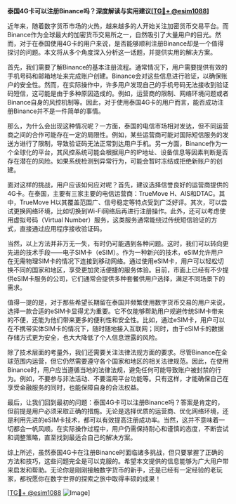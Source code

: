 **泰国4G卡可以注册Binance吗？深度解读与实用建议[[TG💪+ @esim1088](https://t.me/s/esim1088)]**

近年来，随着数字货币市场的火热，越来越多的人开始关注加密货币交易平台。而Binance作为全球最大的加密货币交易所之一，自然吸引了大量用户的目光。然而，对于在泰国使用4G卡的用户来说，是否能够顺利注册Binance却是一个值得探讨的问题。本文将从多个角度深入分析这一话题，并提供实用的解决方案。

首先，我们需要了解Binance的基本注册流程。通常情况下，用户需要提供有效的手机号码和邮箱地址来完成账户创建。Binance会对这些信息进行验证，以确保账户的安全性。然而，在实际操作中，许多用户发现自己的手机号码无法接收到验证码短信，这可能是由于多种原因造成的。例如，运营商的限制、网络环境问题或者Binance自身的风控机制等。因此，对于使用泰国4G卡的用户而言，能否成功注册Binance并不是一件简单的事情。

那么，为什么会出现这种情况呢？一方面，泰国的电信市场相对发达，但不同运营商之间的合作可能存在一定的局限性。例如，某些运营商可能对国际短信服务的发送方进行了限制，导致验证码无法正常到达用户手机。另一方面，Binance作为一个全球化的平台，其风控系统可能会根据用户的IP地址、设备信息等因素判断是否存在潜在的风险。如果系统检测到异常行为，可能会暂时冻结或拒绝新账户的创建。

面对这样的挑战，用户应该如何应对呢？首先，建议选择信誉良好的运营商提供的4G卡。在泰国，主要有三家主要的电信运营商：TrueMove H、AIS和DTAC。其中，TrueMove H以其覆盖范围广、信号稳定等特点受到广泛好评。其次，可以尝试更换网络环境，比如切换到Wi-Fi网络后再进行注册操作。此外，还可以考虑使用虚拟号码（Virtual Number）服务，这类服务通常能绕过传统短信验证的方式，直接通过应用程序接收验证码。

当然，以上方法并非万无一失，有时仍可能遇到各种问题。这时，我们可以转向更先进的技术手段——电子SIM卡（eSIM）。作为一种新兴的技术，eSIM允许用户在无需物理SIM卡的情况下连接到移动网络。通过使用eSIM卡，用户可以轻松切换不同的国家和地区，享受更加灵活便捷的服务体验。目前，市面上已经有不少提供eSIM卡服务的公司，它们通常会提供多种套餐供用户选择，满足不同场景下的需求。

值得一提的是，对于那些希望长期留在泰国并频繁使用数字货币交易的用户来说，选择一款合适的eSIM卡显得尤为重要。它不仅能够帮助用户规避传统SIM卡带来的不便，还能为他们带来更多的便利性和安全性。比如，通过eSIM卡，用户可以在不携带实体SIM卡的情况下，随时随地接入互联网；同时，由于eSIM卡的数据存储方式更为安全，也大大降低了个人信息泄露的风险。

除了技术层面的考量外，我们还需要关注法律法规方面的要求。尽管Binance在全球范围内运营，但它仍然需要遵守各个国家和地区的相关法律规范。因此，在使用Binance时，用户应当遵循当地的法律法规，避免任何可能导致账户被封禁的行为。例如，不要参与非法活动、不要滥用平台功能等。只有这样，才能确保自己在享受金融服务的同时，也能保障自身的合法权益。

最后，让我们回到最初的问题：泰国4G卡可以注册Binance吗？答案是肯定的，但前提是用户必须采取正确的措施。无论是选择优质的运营商、优化网络环境，还是利用先进的eSIM卡技术，都可以有效提高注册成功率。当然，这并不意味着一切都会一帆风顺。在实际操作过程中，用户仍需保持耐心和谨慎的态度，不断尝试和调整策略，直至找到最适合自己的解决方案。

综上所述，虽然泰国4G卡在注册Binance时面临诸多挑战，但只要掌握了正确的方法和技巧，这些问题完全是可以克服的。希望本文提供的信息能够为广大用户带来启发和帮助。无论你是刚刚接触数字货币的新手，还是已经有一定经验的老玩家，都祝愿你在数字世界的探索之旅中取得丰硕的成果！

[[TG💪+ @esim1088](https://t.me/s/esim1088) ![Image](https://i.postimg.cc/4NQfJmqS/Snipaste-2025-05-13-00-14-12.png)]